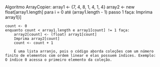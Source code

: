 Algoritmo ArrayCopier:
    array1 <- {7, 4, 8, 1, 4, 1, 4}
    array2 <- new float[array1.length]
    para i = 0 até (array1.length - 1) passo 1 faça:
        Imprima array1[i]

    count <- 0
    enquanto count < array1.length e array1[count] != 1 faça:
        array2[count] <- (float) array1[count]
        Imprima array2[count]
        count <- count + 1

        É uma lista arranjo, pois o código aborda coleções com um número finito de elementos com ordem linear e elas possuem índices. Exemplo: O índice 0 acessa o primeiro elemento da coleção.

